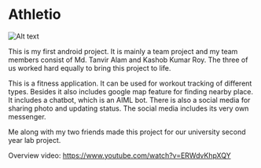 # Athletio 
  
  ![Alt text](https://github.com/mashrur29/Athletio/blob/master/app/src/main/res/mipmap-hdpi/ic_launcher.png?raw=true "Logo")
                                              
  This is my first android project. It is mainly a team project and my team members consist of Md. Tanvir Alam and Kashob Kumar Roy. 
  The three of us worked hard equally to bring this project to life. 
  
  This is a fitness application. It can be used for workout tracking of different types. Besides it also includes google map feature 
  for finding nearby place. It includes a chatbot, which is an AIML bot. There is also a social media for sharing photo and updating
  status. The social media includes its very own messenger.
  
  Me along with my two friends made this project for our university second year lab project. 
  
  Overview video: https://www.youtube.com/watch?v=ERWdvKhpXQY 
  
  
    
